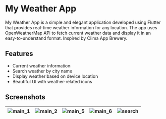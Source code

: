 # My Weather App

My Weather App is a simple and elegant application developed using Flutter that provides real-time weather information for any location. The app uses OpenWeatherMap API to fetch current weather data and display it in an easy-to-understand format. Inspired by Clima App Brewery.

## Features
* Current weather information
* Search weather by city name
* Display weather based on device location
* Beautiful UI with weather-related icons

## Screenshots

| ![main_1](https://github.com/AmranBinOmairah/Flutter-MyWeatherApp/assets/85381367/1cb5d00c-8088-40a0-a42b-4ab5f9607da0) | ![main_2](https://github.com/AmranBinOmairah/Flutter-MyWeatherApp/assets/85381367/05a82618-1e84-4007-be79-d3857aa62727) | ![main_5](https://github.com/AmranBinOmairah/Flutter-MyWeatherApp/assets/85381367/f071e692-0cc6-4f43-8b2e-23d046ad4bd3) | ![main_6](https://github.com/AmranBinOmairah/Flutter-MyWeatherApp/assets/85381367/307a9d9b-d5de-40a9-b094-1344ef210adb) | ![search](https://github.com/AmranBinOmairah/Flutter-MyWeatherApp/assets/85381367/40c16c78-2645-49b5-8fe7-69c7959aa008) |
|----------------------------------|----------------------------------|----------------------------------|----------------------------------|----------------------------------| 

 
 
 
 

